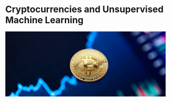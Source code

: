 # Cryptocurrencies and Unsupervised Machine Learning

![coin](https://github.com/conorwhanson/Cryptocurrencies/blob/main/resources/coin1.png)
